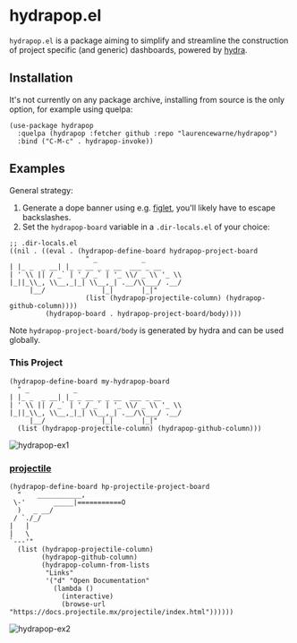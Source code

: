 # hydrapop.el

`hydrapop.el` is a package aiming to simplify and streamline the construction of project specific (and generic) dashboards, powered by [hydra](https://github.com/abo-abo/hydra/).

## Installation

It's not currently on any package archive, installing from source is the only option, for example using quelpa:

```elisp
(use-package hydrapop
  :quelpa (hydrapop :fetcher github :repo "laurencewarne/hydrapop")
  :bind ("C-M-c" . hydrapop-invoke))
```

## Examples

General strategy:
1. Generate a dope banner using e.g. [figlet](http://www.figlet.org/), you'll likely have to escape backslashes.
2. Set the `hydrapop-board` variable in a `.dir-locals.el` of your choice:
```elisp
;; .dir-locals.el
((nil . ((eval . (hydrapop-define-board hydrapop-project-board
		           " _           _                         
| |_ _  _ __| |_ _ __ _ _ __  ___ _ __ 
| ' \\ || / _` | '_/ _` | '_ \\/ _ \\ '_ \\
|_||_\\_, \\__,_|_| \\__,_| .__/\\___/ .__/
     |__/              |_|       |_|"
		           (list (hydrapop-projectile-column) (hydrapop-github-column))))
	     (hydrapop-board . hydrapop-project-board/body))))
```

Note `hydrapop-project-board/body` is generated by hydra and can be used globally.

### This Project

```elisp
(hydrapop-define-board my-hydrapop-board
  " _           _                         
| |_ _  _ __| |_ _ __ _ _ __  ___ _ __ 
| ' \\ || / _` | '_/ _` | '_ \\/ _ \\ '_ \\
|_||_\\_, \\__,_|_| \\__,_| .__/\\___/ .__/
     |__/              |_|       |_|"
  (list (hydrapop-projectile-column) (hydrapop-github-column)))
```

![hydrapop-ex1](https://user-images.githubusercontent.com/17688577/193296424-fc5a0c54-b26f-4efe-9569-0d2b6f1e91aa.png)

### [projectile](https://github.com/bbatsov/projectile)

```elisp
(hydrapop-define-board hp-projectile-project-board
  "    ___________,
 \-'       _____|===========O
  )   _ __/
 / `./_/
|   |      
|   \         
`---'"
  (list (hydrapop-projectile-column)
        (hydrapop-github-column)
        (hydrapop-column-from-lists
         "Links"
         '("d" "Open Documentation"
           (lambda ()
             (interactive)
             (browse-url "https://docs.projectile.mx/projectile/index.html"))))))
```

![hydrapop-ex2](https://user-images.githubusercontent.com/17688577/193297183-05c7f815-a9c3-45ec-94ae-acdaa7211a5c.png)

